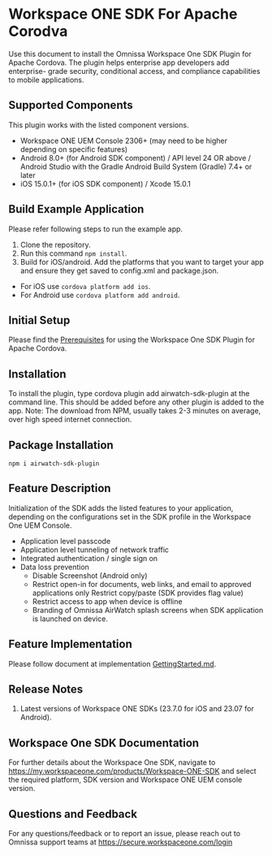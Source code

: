 # Workspace ONE SDK For Apache Corodva

Use this document to install the Omnissa Workspace One SDK Plugin for Apache Cordova. The plugin helps enterprise app developers add enterprise- grade security, conditional access, and compliance capabilities to mobile applications.

## Supported Components 
This plugin works with the listed component versions.
* Workspace ONE UEM Console 2306+ (may need to be higher depending on specific features)
* Android 8.0+ (for Android SDK component) / API level 24 OR above / Android Studio with the Gradle Android Build System (Gradle)  7.4+ or later
* iOS 15.0.1+ (for iOS SDK component) / Xcode 15.0.1

## Build Example Application
Please refer following steps to run the example app.
1. Clone the repository.
2. Run this command `npm install`.
3. Build for iOS/android. Add the platforms that you want to target your app and ensure they get saved to config.xml and package.json.
  * For iOS use `cordova platform add ios`.
  * For Android use `cordova platform add android`.

## Initial Setup
Please find the [Prerequisites](GettingStarted.md) for using the Workspace One SDK Plugin for Apache Cordova.

## Installation
To install the plugin, type cordova plugin add airwatch-sdk-plugin at the command line. This should be added before any other plugin is added to the app. Note: The download from NPM, usually takes 2-3 minutes on average, over high speed internet connection.

## Package Installation
```
npm i airwatch-sdk-plugin
```

## Feature Description
Initialization of the SDK adds the listed features to your application, depending on the configurations set in the SDK profile in the Workspace One UEM Console.

* Application level passcode
* Application level tunneling of network traffic
* Integrated authentication / single sign on
* Data loss prevention
  * Disable Screenshot (Android only)
  * Restrict open-in for documents, web links, and email to approved applications only Restrict copy/paste (SDK provides flag value)
  * Restrict access to app when device is offline
  * Branding of Omnissa AirWatch splash screens when SDK application is launched on device.

## Feature Implementation
Please follow document at implementation [GettingStarted.md](GettingStarted.md).

## Release Notes
1. Latest versions of Workspace ONE SDKs (23.7.0 for iOS and 23.07 for Android).

## Workspace One SDK Documentation
For further details about the Workspace One SDK, navigate to https://my.workspaceone.com/products/Workspace-ONE-SDK and select the required platform, SDK version and Workspace ONE UEM console version.

## Questions and Feedback
For any questions/feedback or to report an issue, please reach out to Omnissa support teams at https://secure.workspaceone.com/login

#